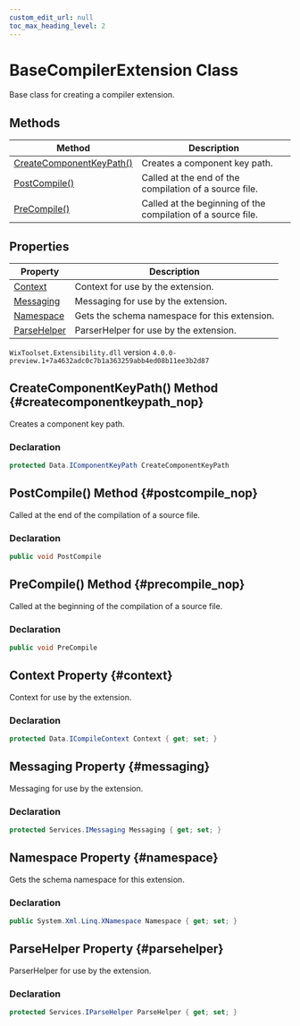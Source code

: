 ```yaml
---
custom_edit_url: null
toc_max_heading_level: 2
---
```

# BaseCompilerExtension Class
Base class for creating a compiler extension.
## Methods
| Method | Description |
| ------ | ----------- |
| [CreateComponentKeyPath()](#createcomponentkeypath_nop) | Creates a component key path. |
| [PostCompile()](#postcompile_nop) | Called at the end of the compilation of a source file. |
| [PreCompile()](#precompile_nop) | Called at the beginning of the compilation of a source file. |
## Properties
| Property | Description |
| ------ | ----------- |
| [Context](#context) | Context for use by the extension. |
| [Messaging](#messaging) | Messaging for use by the extension. |
| [Namespace](#namespace) | Gets the schema namespace for this extension. |
| [ParseHelper](#parsehelper) | ParserHelper for use by the extension. |
`WixToolset.Extensibility.dll` version `4.0.0-preview.1+7a4632adc0c7b1a363259abb4ed08b11ee3b2d87`
## CreateComponentKeyPath() Method {#createcomponentkeypath_nop}
Creates a component key path.
### Declaration
```cs
protected Data.IComponentKeyPath CreateComponentKeyPath
```
## PostCompile() Method {#postcompile_nop}
Called at the end of the compilation of a source file.
### Declaration
```cs
public void PostCompile
```
## PreCompile() Method {#precompile_nop}
Called at the beginning of the compilation of a source file.
### Declaration
```cs
public void PreCompile
```
## Context Property {#context}
Context for use by the extension.
### Declaration
```cs
protected Data.ICompileContext Context { get; set; } 
```
## Messaging Property {#messaging}
Messaging for use by the extension.
### Declaration
```cs
protected Services.IMessaging Messaging { get; set; } 
```
## Namespace Property {#namespace}
Gets the schema namespace for this extension.
### Declaration
```cs
public System.Xml.Linq.XNamespace Namespace { get; set; } 
```
## ParseHelper Property {#parsehelper}
ParserHelper for use by the extension.
### Declaration
```cs
protected Services.IParseHelper ParseHelper { get; set; } 
```
